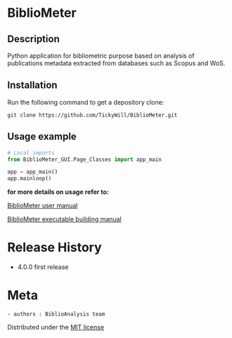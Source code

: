 # BiblioMeter
## Description
Python application for bibliometric purpose based on analysis of publications metadata extracted from databases such as Scopus and WoS. 

## Installation
Run the following command to get a depository clone:
```
git clone https://github.com/TickyWill/BiblioMeter.git
```

## Usage example
```python
# Local imports
from BiblioMeter_GUI.Page_Classes import app_main

app = app_main()
app.mainloop()
```

**for more details on usage refer to:** 
<p><a href=https://github.com/TickyWill/BiblioMeter/blob/master/BiblioMeterUserManual-Fr.pdf>BiblioMeter user manual
</a></p>
<p><a href=https://github.com/TickyWill/BiblioMeter/blob/master/BiblioMeterBuildExeManual-Fr.pdf>BiblioMeter executable building manual
</a></p>

# Release History
- 4.0.0 first release

# Meta
	- authors : BiblioAnalysis team

Distributed under the [MIT license](https://mit-license.org/)

